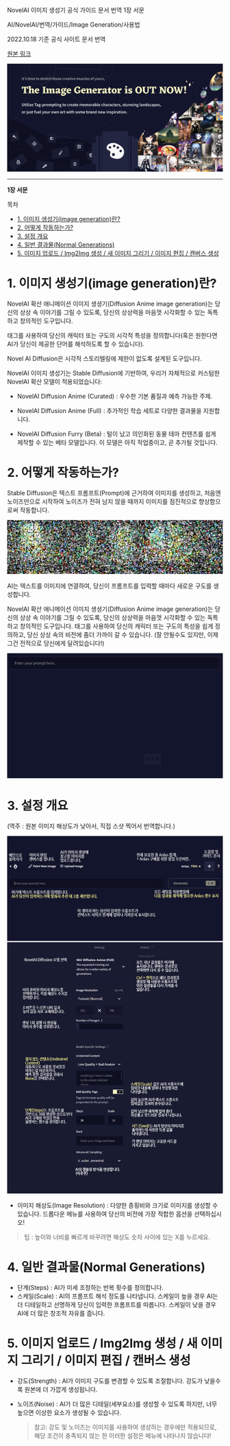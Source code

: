 NovelAI 이미지 생성기 공식 가이드 문서 번역 1장 서문

AI/NovelAI/번역/가이드/Image Generation/사용법

2022.10.18 기준 공식 사이트 문서 번역

[원본 링크](https://docs.novelai.net/)

![](2022-10-18-15-56-09.png)

---

**1장 서문**

목차
- [1. 이미지 생성기(image generation)란?](#1-이미지-생성기image-generation란)
- [2. 어떻게 작동하는가?](#2-어떻게-작동하는가)
- [3. 설정 개요](#3-설정-개요)
- [4. 일반 결과물(Normal Generations)](#4-일반-결과물normal-generations)
- [5. 이미지 업로드 / Img2Img 생성 / 새 이미지 그리기 / 이미지 편집 / 캔버스 생성](#5-이미지-업로드--img2img-생성--새-이미지-그리기--이미지-편집--캔버스-생성)



# 1. 이미지 생성기(image generation)란?

NovelAI 확산 애니메이션 이미지 생셩기(Diffusion Anime image generation)는 당신의 상상 속 이야기를 그릴 수 있도록, 당신의 상상력을 마음껏 시각화할 수 있는 독특하고 창의적인 도구입니다.

태그를 사용하여 당신의 캐릭터 또는 구도의 시각적 특성을 정의합니다(혹은 원한다면 AI가 당신이 제공한 단어를 해석하도록 할 수 있습니다).

Novel AI Diffusion은 시각적 스토리텔링에 제한이 없도록 설계된 도구입니다.

NovelAI 이미지 생성기는 Stable Diffusion에 기반하여, 우리가 자체적으로 커스텀한 NovelAI 확산 모델이 적용되었습니다:

- NovelAI Diffusion Anime (Curated) : 우수한 기본 품질과 예측 가능한 주제.

- NovelAI Diffusion Anime (Full) : 추가적인 학습 세트로 다양한 결과물을 지원합니다.

- NovelAI Diffusion Furry (Beta) : 털이 났고 의인화된 동물 테마 컨텐츠를 쉽게 제작할 수 있는 베타 모델입니다. 이 모델은 아직 작업중이고, 곧 추가될 것입니다.


# 2. 어떻게 작동하는가?

Stable Diffusion은 텍스트 프롬프트(Prompt)에 근거하여 이미지를 생성하고, 처음엔 노이즈만으로 시작하여 노이즈가 전혀 남지 않을 때까지 이미지를 점진적으로 향상함으로써 작동합니다.

![](2022-10-18-16-12-40.gif)

AI는 텍스트를 이미지에 연결하여, 당신이 프롬프트를 입력할 때마다 새로운 구도를 생성합니다.

NovelAI 확산 애니메이션 이미지 생셩기(Diffusion Anime image generation)는 당신의 상상 속 이야기를 그릴 수 있도록, 당신의 상상력을 마음껏 시각화할 수 있는 독특하고 창의적인 도구입니다. 태그를 사용하여 당신의 캐릭터 또는 구도의 특성을 쉽게 정의하고, 당신 상상 속의 비전에 좀더 가까이 갈 수 있습니다. (잘 안될수도 있지만, 이제 그건 전적으로 당신에게 달려있습니다!)

![](2022-10-18-16-21-03.gif)


# 3. 설정 개요

(역주 : 원본 이미지 해상도가 낮아서, 직접 스샷 찍어서 번역합니다.)

![](2022-10-18-16-22-06_01.png)
![](2022-10-18-16-22-06_02.png)

- 이미지 해상도(Image Resolution) : 다양한 종횡비와 크기로 이미지를 생성할 수 있습니다. 드롭다운 메뉴를 사용하여 당신의 비전에 가장 적합한 옵션을 선택하십시오!
> 팁 : 높이와 너비를 빠르게 바꾸려면 해상도 숫자 사이에 있는 X를 누르세요.

# 4. 일반 결과물(Normal Generations)

- 단계(Steps) : AI가 미세 조정하는 반복 횟수를 정의합니다.
- 스케일(Scale) :  AI의 프롬프트 해석 정도를 나타냅니다. 스케일이 높을 경우 AI는 더 디테일하고 선명하게 당신이 입력한 프롬프트를 따릅니다. 스케일이 낮을 경우 AI에 더 많은 창조적 자유를 줍니다.


# 5. 이미지 업로드 / Img2Img 생성 / 새 이미지 그리기 / 이미지 편집 / 캔버스 생성

- 강도(Strength) : AI가 이미지 구도를 변경할 수 있도록 조절합니다. 강도가 낮을수록 원본에 더 가깝게 생성됩니다.

- 노이즈(Noise) : AI가 더 많은 디테일(세부요소)를 생성할 수 있도록 하지만, 너무 높으면 이상한 요소가 생성될 수 있습니다.

   > 참고: 강도 및 노이즈는 이미지를 사용하여 생성하는 경우에만 적용되므로, 해당 조건이 충족되지 않는 한 이러한 설정은 메뉴에 나타나지 않습니다!